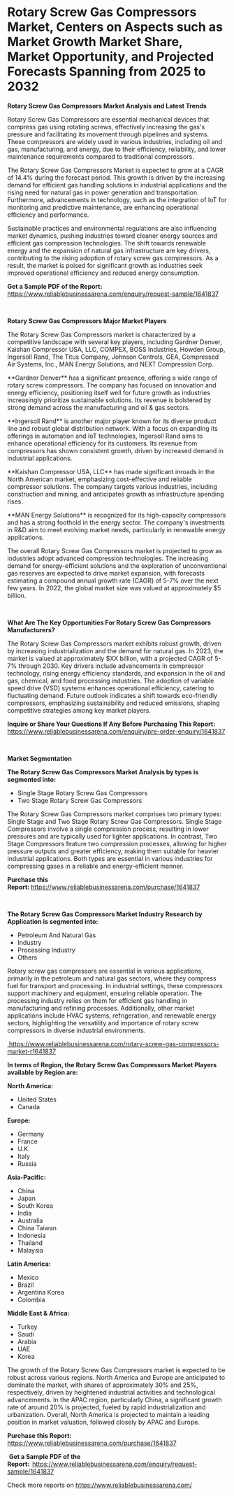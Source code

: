 <p><h1>Rotary Screw Gas Compressors Market, Centers on Aspects such as Market Growth Market Share, Market Opportunity, and Projected Forecasts Spanning from 2025 to 2032</h1></p><p><strong>Rotary Screw Gas Compressors Market Analysis and Latest Trends</strong></p>
<p><p>Rotary Screw Gas Compressors are essential mechanical devices that compress gas using rotating screws, effectively increasing the gas's pressure and facilitating its movement through pipelines and systems. These compressors are widely used in various industries, including oil and gas, manufacturing, and energy, due to their efficiency, reliability, and lower maintenance requirements compared to traditional compressors.</p><p>The Rotary Screw Gas Compressors Market is expected to grow at a CAGR of 14.4% during the forecast period. This growth is driven by the increasing demand for efficient gas handling solutions in industrial applications and the rising need for natural gas in power generation and transportation. Furthermore, advancements in technology, such as the integration of IoT for monitoring and predictive maintenance, are enhancing operational efficiency and performance. </p><p>Sustainable practices and environmental regulations are also influencing market dynamics, pushing industries toward cleaner energy sources and efficient gas compression technologies. The shift towards renewable energy and the expansion of natural gas infrastructure are key drivers, contributing to the rising adoption of rotary screw gas compressors. As a result, the market is poised for significant growth as industries seek improved operational efficiency and reduced energy consumption.</p></p>
<p><strong>Get a Sample PDF of the Report:&nbsp;</strong> <a href="https://www.reliablebusinessarena.com/enquiry/request-sample/1641837?utm_campaign=2469&utm_medium=2&utm_source=Github&utm_content=ia&utm_term=22022025&utm_id=rotary-screw-gas-compressors">https://www.reliablebusinessarena.com/enquiry/request-sample/1641837</a></p>
<p>&nbsp;</p>
<p><strong>Rotary Screw Gas Compressors Major Market Players</strong></p>
<p><p>The Rotary Screw Gas Compressors market is characterized by a competitive landscape with several key players, including Gardner Denver, Kaishan Compressor USA, LLC, COMPEX, BOSS Industries, Howden Group, Ingersoll Rand, The Titus Company, Johnson Controls, GEA, Compressed Air Systems, Inc., MAN Energy Solutions, and NEXT Compression Corp.</p><p>**Gardner Denver** has a significant presence, offering a wide range of rotary screw compressors. The company has focused on innovation and energy efficiency, positioning itself well for future growth as industries increasingly prioritize sustainable solutions. Its revenue is bolstered by strong demand across the manufacturing and oil & gas sectors.</p><p>**Ingersoll Rand** is another major player known for its diverse product line and robust global distribution network. With a focus on expanding its offerings in automation and IoT technologies, Ingersoll Rand aims to enhance operational efficiency for its customers. Its revenue from compressors has shown consistent growth, driven by increased demand in industrial applications.</p><p>**Kaishan Compressor USA, LLC** has made significant inroads in the North American market, emphasizing cost-effective and reliable compressor solutions. The company targets various industries, including construction and mining, and anticipates growth as infrastructure spending rises.</p><p>**MAN Energy Solutions** is recognized for its high-capacity compressors and has a strong foothold in the energy sector. The company's investments in R&D aim to meet evolving market needs, particularly in renewable energy applications.</p><p>The overall Rotary Screw Gas Compressors market is projected to grow as industries adopt advanced compression technologies. The increasing demand for energy-efficient solutions and the exploration of unconventional gas reserves are expected to drive market expansion, with forecasts estimating a compound annual growth rate (CAGR) of 5-7% over the next few years. In 2022, the global market size was valued at approximately $5 billion.</p></p>
<p>&nbsp;</p>
<p><strong>What Are The Key Opportunities For Rotary Screw Gas Compressors Manufacturers?</strong></p>
<p><p>The Rotary Screw Gas Compressors market exhibits robust growth, driven by increasing industrialization and the demand for natural gas. In 2023, the market is valued at approximately $XX billion, with a projected CAGR of 5-7% through 2030. Key drivers include advancements in compressor technology, rising energy efficiency standards, and expansion in the oil and gas, chemical, and food processing industries. The adoption of variable speed drive (VSD) systems enhances operational efficiency, catering to fluctuating demand. Future outlook indicates a shift towards eco-friendly compressors, emphasizing sustainability and reduced emissions, shaping competitive strategies among key market players.</p></p>
<p><strong>Inquire or Share Your Questions If Any Before Purchasing This Report:</strong> <a href="https://www.reliablebusinessarena.com/enquiry/pre-order-enquiry/1641837?utm_campaign=2469&utm_medium=2&utm_source=Github&utm_content=ia&utm_term=22022025&utm_id=rotary-screw-gas-compressors">https://www.reliablebusinessarena.com/enquiry/pre-order-enquiry/1641837</a></p>
<p>&nbsp;</p>
<p><strong>Market Segmentation</strong></p>
<p><strong>The Rotary Screw Gas Compressors Market Analysis by types is segmented into:</strong></p>
<p><ul><li>Single Stage Rotary Screw Gas Compressors</li><li>Two Stage Rotary Screw Gas Compressors</li></ul></p>
<p><p>The Rotary Screw Gas Compressors market comprises two primary types: Single Stage and Two Stage Rotary Screw Gas Compressors. Single Stage Compressors involve a single compression process, resulting in lower pressures and are typically used for lighter applications. In contrast, Two Stage Compressors feature two compression processes, allowing for higher pressure outputs and greater efficiency, making them suitable for heavier industrial applications. Both types are essential in various industries for compressing gases in a reliable and energy-efficient manner.</p></p>
<p><strong>Purchase this Report:&nbsp;</strong><a href="https://www.reliablebusinessarena.com/purchase/1641837?utm_campaign=2469&utm_medium=2&utm_source=Github&utm_content=ia&utm_term=22022025&utm_id=rotary-screw-gas-compressors">https://www.reliablebusinessarena.com/purchase/1641837</a></p>
<p>&nbsp;</p>
<p><strong>The Rotary Screw Gas Compressors Market Industry Research by Application is segmented into:</strong></p>
<p><ul><li>Petroleum And Natural Gas</li><li>Industry</li><li>Processing Industry</li><li>Others</li></ul></p>
<p><p>Rotary screw gas compressors are essential in various applications, primarily in the petroleum and natural gas sectors, where they compress fuel for transport and processing. In industrial settings, these compressors support machinery and equipment, ensuring reliable operation. The processing industry relies on them for efficient gas handling in manufacturing and refining processes. Additionally, other market applications include HVAC systems, refrigeration, and renewable energy sectors, highlighting the versatility and importance of rotary screw compressors in diverse industrial environments.</p></p>
<p><a href="https://www.reliablebusinessarena.com/rotary-screw-gas-compressors-market-r1641837?utm_campaign=2469&utm_medium=2&utm_source=Github&utm_content=ia&utm_term=22022025&utm_id=rotary-screw-gas-compressors">&nbsp;https://www.reliablebusinessarena.com/rotary-screw-gas-compressors-market-r1641837</a></p>
<p><strong>In terms of Region, the Rotary Screw Gas Compressors Market Players available by Region are:</strong></p>
<p>
    <p> <strong> North America: </strong>
        <ul>
            <li>United States</li>
            <li>Canada</li>
        </ul>
        </p> 
    <p> <strong> Europe: </strong>
        <ul>
            <li>Germany</li>
            <li>France</li>
            <li>U.K.</li>
            <li>Italy</li>
            <li>Russia</li>
        </ul>
        </p> 
    <p> <strong> Asia-Pacific: </strong>
        <ul>
            <li>China</li>
            <li>Japan</li>
            <li>South Korea</li>
            <li>India</li>
            <li>Australia</li>
            <li>China Taiwan</li>
            <li>Indonesia</li>
            <li>Thailand</li>
            <li>Malaysia</li>
        </ul>
        </p> 
    <p> <strong> Latin America: </strong>
        <ul>
            <li>Mexico</li>
            <li>Brazil</li>
            <li>Argentina Korea</li>
            <li>Colombia</li>
        </ul>
        </p> 
    <p> <strong> Middle East & Africa: </strong>
        <ul>
            <li>Turkey</li>
            <li>Saudi</li>
            <li>Arabia</li>
            <li>UAE</li>
            <li>Korea</li>
        </ul>
    </p>
    </p>
<p><p>The growth of the Rotary Screw Gas Compressors market is expected to be robust across various regions. North America and Europe are anticipated to dominate the market, with shares of approximately 30% and 25%, respectively, driven by heightened industrial activities and technological advancements. In the APAC region, particularly China, a significant growth rate of around 20% is projected, fueled by rapid industrialization and urbanization. Overall, North America is projected to maintain a leading position in market valuation, followed closely by APAC and Europe.</p></p>
<p><strong>Purchase this Report: </strong><a href="https://www.reliablebusinessarena.com/purchase/1641837?utm_campaign=2469&utm_medium=2&utm_source=Github&utm_content=ia&utm_term=22022025&utm_id=rotary-screw-gas-compressors">https://www.reliablebusinessarena.com/purchase/1641837</a></p>
<p>&nbsp;<strong>Get a Sample PDF of the Report:&nbsp;&nbsp;</strong><a href="https://www.reliablebusinessarena.com/enquiry/request-sample/1641837?utm_campaign=2469&utm_medium=2&utm_source=Github&utm_content=ia&utm_term=22022025&utm_id=rotary-screw-gas-compressors">https://www.reliablebusinessarena.com/enquiry/request-sample/1641837</a></p>
<p><strong></strong></p>
<p>Check more reports on <a href="https://www.reliablebusinessarena.com/?utm_campaign=2469&utm_medium=2&utm_source=Github&utm_content=ia&utm_term=22022025&utm_id=rotary-screw-gas-compressors">https://www.reliablebusinessarena.com/</a></p>